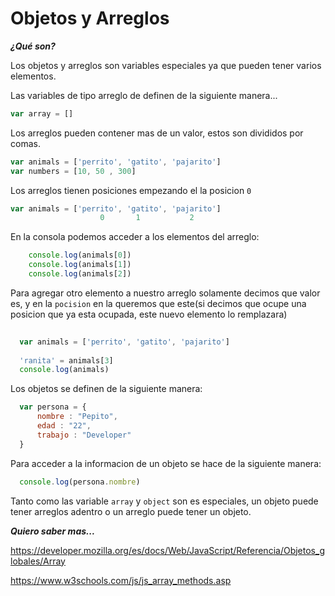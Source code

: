 
# Objetos y Arreglos #

***¿Qué son?***

Los objetos y arreglos son variables especiales ya que pueden tener varios elementos.

Las variables de tipo arreglo de definen de la siguiente manera...

```javascript
var array = []  
```

Los arreglos pueden contener mas de un valor, estos son divididos por comas.

```javascript
var animals = ['perrito', 'gatito', 'pajarito']
var numbers = [10, 50 , 300] 
```
Los arreglos tienen posiciones empezando el la posicion `0`

```javascript
var animals = ['perrito', 'gatito', 'pajarito']
                    0       1           2 
```
En la consola podemos acceder a los elementos del arreglo:
```javascript
    console.log(animals[0])
    console.log(animals[1])
    console.log(animals[2])
```
Para agregar otro elemento a nuestro arreglo solamente decimos que valor es, y en la `pocision` en la queremos que este(si decimos que ocupe una posicion que ya esta ocupada, este nuevo elemento lo remplazara) 

```javascript
  
  var animals = ['perrito', 'gatito', 'pajarito']
  
  'ranita' = animals[3]
  console.log(animals)
```

Los objetos se definen de la siguiente manera:


```javascript
  var persona = {
      nombre : "Pepito",
      edad : "22",
      trabajo : "Developer"
  }

```
Para acceder a la informacion de un objeto  se hace de la siguiente manera:


```javascript
  console.log(persona.nombre)
```

Tanto como las variable `array` y `object` son es especiales, un objeto puede tener arreglos adentro o un arreglo puede tener un objeto.

***Quiero saber mas...***

https://developer.mozilla.org/es/docs/Web/JavaScript/Referencia/Objetos_globales/Array

https://www.w3schools.com/js/js_array_methods.asp